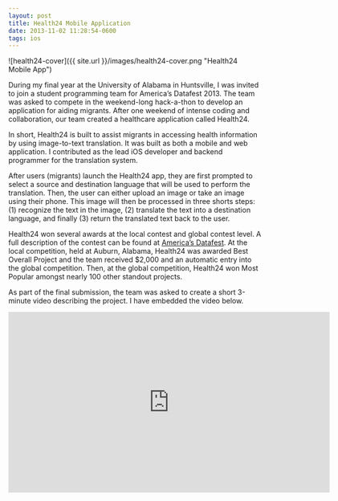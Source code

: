 ```yaml
---
layout: post
title: Health24 Mobile Application
date: 2013-11-02 11:28:54-0600
tags: ios
---
```


![health24-cover]({{ site.url }}/images/health24-cover.png "Health24 Mobile App")

During my final year at the University of Alabama in Huntsville, I was invited to join a student programming team for America’s Datafest 2013. The team was asked to compete in the weekend-long hack-a-thon to develop an application for aiding migrants. After one weekend of intense coding and collaboration, our team created a healthcare application called Health24.

In short, Health24 is built to assist migrants in accessing health information by using image-to-text translation. It was built as both a mobile and web application. I contributed as the lead iOS developer and backend programmer for the translation system.

After users (migrants) launch the Health24 app, they are first prompted to select a source and destination language that will be used to perform the translation. Then, the user can either upload an image or take an image using their phone. This image will then be processed in three shorts steps: (1) recognize the text in the image, (2) translate the text into a destination language, and finally (3) return the translated text back to the user.

Health24 won several awards at the local contest and global contest level. A full description of the contest can be found at <a href="http://www.americas.datafest.net/">America’s Datafest</a>. At the local competition, held at Auburn, Alabama, Health24 was awarded Best Overall Project and the team received $2,000 and an automatic entry into the global competition. Then, at the global competition, Health24 won Most Popular amongst nearly 100 other standout projects.

As part of the final submission, the team was asked to create a short 3-minute video describing the project. I have embedded the video below.

<div class="video-wrapper">
    <iframe width="640" height="360" src="https://www.youtube.com/embed/pu1Avk9epNk" frameborder="0" allowfullscreen></iframe>
</div>